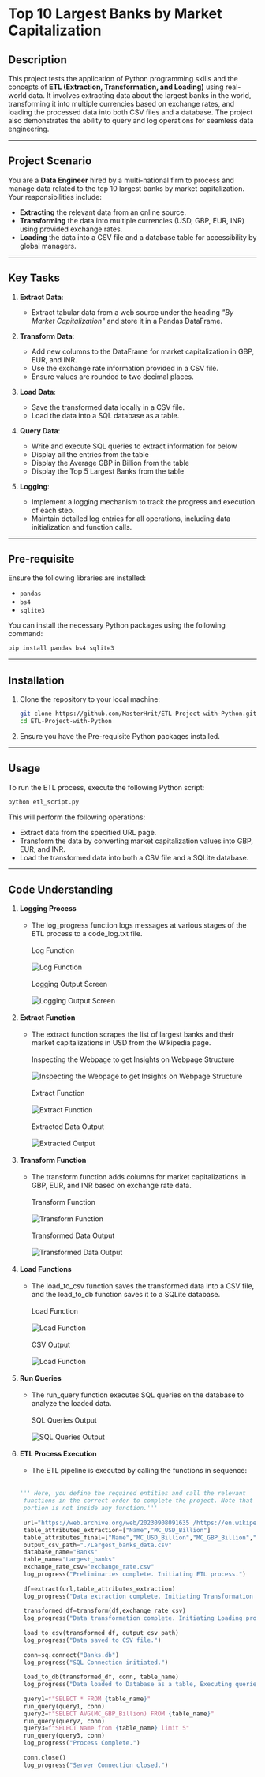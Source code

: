 # **Top 10 Largest Banks by Market Capitalization**

## **Description**
This project tests the application of Python programming skills and the concepts of **ETL (Extraction, Transformation, and Loading)** using real-world data. It involves extracting data about the largest banks in the world, transforming it into multiple currencies based on exchange rates, and loading the processed data into both CSV files and a database. The project also demonstrates the ability to query and log operations for seamless data engineering.

---

## **Project Scenario**
You are a **Data Engineer** hired by a multi-national firm to process and manage data related to the top 10 largest banks by market capitalization. Your responsibilities include:
- **Extracting** the relevant data from an online source.
- **Transforming** the data into multiple currencies (USD, GBP, EUR, INR) using provided exchange rates.
- **Loading** the data into a CSV file and a database table for accessibility by global managers.

---

## **Key Tasks**
1. **Extract Data**:
   - Extract tabular data from a web source under the heading *"By Market Capitalization"* and store it in a Pandas DataFrame.

3. **Transform Data**:
   - Add new columns to the DataFrame for market capitalization in GBP, EUR, and INR.
   - Use the exchange rate information provided in a CSV file.
   - Ensure values are rounded to two decimal places.

4. **Load Data**:
   - Save the transformed data locally in a CSV file.
   - Load the data into a SQL database as a table.

5. **Query Data**:
   - Write and execute SQL queries to extract information for below
	- Display all the entries from the table
	- Display the Average GBP in Billion from the table
	- Display the Top 5 Largest Banks from the table 

6. **Logging**:
   - Implement a logging mechanism to track the progress and execution of each step.
   - Maintain detailed log entries for all operations, including data initialization and function calls.

---

## **Pre-requisite**
Ensure the following libraries are installed:
- `pandas`
- `bs4`
- `sqlite3`

You can install the necessary Python packages using the following command:

```bash
pip install pandas bs4 sqlite3
```
---

## **Installation**
1. Clone the repository to your local machine:
   ```bash
   git clone https://github.com/MasterHrit/ETL-Project-with-Python.git
   cd ETL-Project-with-Python
   ```
2. Ensure you have the Pre-requisite Python packages installed.

---

## **Usage**
To run the ETL process, execute the following Python script:
```bash
python etl_script.py
```
This will perform the following operations:
- Extract data from the specified URL page.
- Transform the data by converting market capitalization values into GBP, EUR, and INR.
- Load the transformed data into both a CSV file and a SQLite database.

---

## **Code Understanding**
1. **Logging Process**</br></br>
   - The log_progress function logs messages at various stages of the ETL process to a code_log.txt file.</br></br>
   Log Function</br></br>
   ![Log Function](screenshots/Task_1_log_function.png)</br></br>
   Logging Output Screen</br></br>
   ![Logging Output Screen](screenshots/Task_7_log_content.png)</br></br>
2. **Extract Function**</br></br>
   - The extract function scrapes the list of largest banks and their market capitalizations in USD from the Wikipedia page.</br></br>
   Inspecting the Webpage to get Insights on Webpage Structure</br></br>
   ![Inspecting the Webpage to get Insights on Webpage Structure](screenshots/Task_2a_extract.png)</br></br>
   Extract Function</br></br>
   ![Extract Function](screenshots/Task_2b_extract.png)</br></br>
   Extracted Data Output</br></br>
   ![Extracted Output](screenshots/Task_2c_extract.png)</br></br>
3. **Transform Function**</br></br>
   - The transform function adds columns for market capitalizations in GBP, EUR, and INR based on exchange rate data.</br></br>
   Transform Function</br></br>
   ![Transform Function](screenshots/Task_3a_transform.png)</br></br>
   Transformed Data Output</br></br>
   ![Transformed Data Output](screenshots/Task_3b_tranform.png)</br></br>
4. **Load Functions**</br></br>
   - The load_to_csv function saves the transformed data into a CSV file, and the load_to_db function saves it to a SQLite database.</br></br>
   Load Function</br></br>
   ![Load Function](screenshots/Task_4_5_save_file.png)</br></br>
   CSV Output</br></br>
   ![Load Function](screenshots/Task_4_CSV.png)</br></br>
6. **Run Queries**</br></br>
   - The run_query function executes SQL queries on the database to analyze the loaded data.</br></br>
   SQL Queries Output</br></br>
   ![SQL Queries Output](screenshots/Task_6_SQL.png)</br></br>
7. **ETL Process Execution**</br></br>
   - The ETL pipeline is executed by calling the functions in sequence:</br></br>
   ```python
   ''' Here, you define the required entities and call the relevant
	functions in the correct order to complete the project. Note that this
	portion is not inside any function.'''
	
	url="https://web.archive.org/web/20230908091635 /https://en.wikipedia.org/wiki/List_of_largest_banks"
	table_attributes_extraction=["Name","MC_USD_Billion"]
	table_attributes_final=["Name","MC_USD_Billion","MC_GBP_Billion","MC_EUR_Billion","MC_INR_Billion"]
	output_csv_path="./Largest_banks_data.csv"
	database_name="Banks"
	table_name="Largest_banks"
	exchange_rate_csv="exchange_rate.csv"
	log_progress("Preliminaries complete. Initiating ETL process.")
	
	df=extract(url,table_attributes_extraction)
	log_progress("Data extraction complete. Initiating Transformation process.")
	
	transformed_df=transform(df,exchange_rate_csv)
	log_progress("Data transformation complete. Initiating Loading process.")
	
	load_to_csv(transformed_df, output_csv_path)
	log_progress("Data saved to CSV file.")
	
	conn=sq.connect("Banks.db")
	log_progress("SQL Connection initiated.")
	
	load_to_db(transformed_df, conn, table_name)
	log_progress("Data loaded to Database as a table, Executing queries.")
	
	query1=f"SELECT * FROM {table_name}"
	run_query(query1, conn)
	query2=f"SELECT AVG(MC_GBP_Billion) FROM {table_name}"
	run_query(query2, conn)
	query3=f"SELECT Name from {table_name} limit 5"
	run_query(query3, conn)
	log_progress("Process Complete.")
	
	conn.close()
	log_progress("Server Connection closed.")
```
